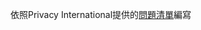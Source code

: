 依照Privacy International提供的[問題清單](https://github.com/hmsyuan/DigitalRights/blob/master/RtP/Country/Guidelines.md)編寫
